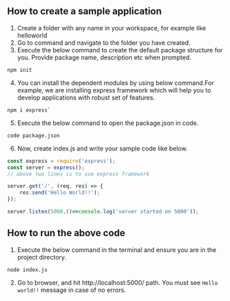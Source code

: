 
## How to create a sample application

1. Create a folder with any name in your workspace, for example like helloworld
2. Go to command and navigate to the folder you have created.
3. Execute the below command to create the default package structure for you. Provide package name, description etc when prompted.

```
npm init
```
4. You can install the dependent modules by using below command.For example, we are installing express framework which will help you to develop applications with robust set of features.

```
npm i express`
```

5. Execute the below command to open the package.json in code.
```
code package.json
```

6. Now, create index.js and write your sample code like below.

```javascript
const express = require('express');
const server = express();
// above two lines is to use express framework

server.get('/', (req, res) => {
    res.send('Hello World!!');
});

server.listen(5000,()=>console.log('server started on 5000'));
```


## How to run the above code

1. Execute the below command in the terminal and ensure you are in the project directory.

```
node index.js
```

2. Go to browser, and hit http://localhost:5000/ path. You must see `Hello world!!` message in case of no errors.

